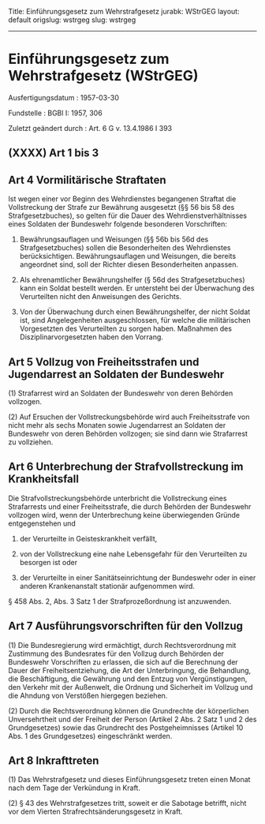 Title: Einführungsgesetz zum Wehrstrafgesetz
jurabk: WStrGEG
layout: default
origslug: wstrgeg
slug: wstrgeg

---

# Einführungsgesetz zum Wehrstrafgesetz (WStrGEG)

Ausfertigungsdatum
:   1957-03-30

Fundstelle
:   BGBl I: 1957, 306

Zuletzt geändert durch
:   Art. 6 G v. 13.4.1986 I 393


## (XXXX) Art 1 bis 3



## Art 4 Vormilitärische Straftaten

Ist wegen einer vor Beginn des Wehrdienstes begangenen Straftat die
Vollstreckung der Strafe zur Bewährung ausgesetzt (§§ 56 bis 58 des
Strafgesetzbuches), so gelten für die Dauer des
Wehrdienstverhältnisses eines Soldaten der Bundeswehr folgende
besonderen Vorschriften:

1.  Bewährungsauflagen und Weisungen (§§ 56b bis 56d des
    Strafgesetzbuches) sollen die Besonderheiten des Wehrdienstes
    berücksichtigen. Bewährungsauflagen und Weisungen, die bereits
    angeordnet sind, soll der Richter diesen Besonderheiten anpassen.


2.  Als ehrenamtlicher Bewährungshelfer (§ 56d des Strafgesetzbuches) kann
    ein Soldat bestellt werden. Er untersteht bei der Überwachung des
    Verurteilten nicht den Anweisungen des Gerichts.


3.  Von der Überwachung durch einen Bewährungshelfer, der nicht Soldat
    ist, sind Angelegenheiten ausgeschlossen, für welche die militärischen
    Vorgesetzten des Verurteilten zu sorgen haben. Maßnahmen des
    Disziplinarvorgesetzten haben den Vorrang.





## Art 5 Vollzug von Freiheitsstrafen und Jugendarrest an Soldaten der Bundeswehr

(1) Strafarrest wird an Soldaten der Bundeswehr von deren Behörden
vollzogen.

(2) Auf Ersuchen der Vollstreckungsbehörde wird auch Freiheitsstrafe
von nicht mehr als sechs Monaten sowie Jugendarrest an Soldaten der
Bundeswehr von deren Behörden vollzogen; sie sind dann wie Strafarrest
zu vollziehen.


## Art 6 Unterbrechung der Strafvollstreckung im Krankheitsfall

Die Strafvollstreckungsbehörde unterbricht die Vollstreckung eines
Strafarrests und einer Freiheitsstrafe, die durch Behörden der
Bundeswehr vollzogen wird, wenn der Unterbrechung keine überwiegenden
Gründe entgegenstehen und

1.  der Verurteilte in Geisteskrankheit verfällt,


2.  von der Vollstreckung eine nahe Lebensgefahr für den Verurteilten zu
    besorgen ist oder


3.  der Verurteilte in einer Sanitätseinrichtung der Bundeswehr oder in
    einer anderen Krankenanstalt stationär aufgenommen wird.



§ 458 Abs. 2, Abs. 3 Satz 1 der Strafprozeßordnung ist anzuwenden.


## Art 7 Ausführungsvorschriften für den Vollzug

(1) Die Bundesregierung wird ermächtigt, durch Rechtsverordnung mit
Zustimmung des Bundesrates für den Vollzug durch Behörden der
Bundeswehr Vorschriften zu erlassen, die sich auf die Berechnung der
Dauer der Freiheitsentziehung, die Art der Unterbringung, die
Behandlung, die Beschäftigung, die Gewährung und den Entzug von
Vergünstigungen, den Verkehr mit der Außenwelt, die Ordnung und
Sicherheit im Vollzug und die Ahndung von Verstößen hiergegen
beziehen.

(2) Durch die Rechtsverordnung können die Grundrechte der körperlichen
Unversehrtheit und der Freiheit der Person (Artikel 2 Abs. 2 Satz 1
und 2 des Grundgesetzes) sowie das Grundrecht des Postgeheimnisses
(Artikel 10 Abs. 1 des Grundgesetzes) eingeschränkt werden.


## Art 8 Inkrafttreten

(1) Das Wehrstrafgesetz und dieses Einführungsgesetz treten einen
Monat nach dem Tage der Verkündung in Kraft.

(2) § 43 des Wehrstrafgesetzes tritt, soweit er die Sabotage betrifft,
nicht vor dem Vierten Strafrechtsänderungsgesetz in Kraft.

